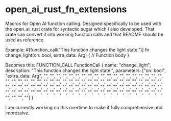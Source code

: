 # open_ai_rust_fn_extensions
Macros for Open AI function calling. Designed specifically to be used with the open_ai_rust crate for syntactic sugar which I also developed.
That crate can convert it into working function calls and that README should be used as reference.

Example:
#[function_call("This function changes the light state.")]
fn change_light(on: bool, extra_data: Arg) {
    // Function body
}

Becomes this:
FUNCTION_CALL FunctionCall { name: "change_light", description: "This function changes the light state.", parameters: ["on: bool", "extra_data: Arg", "", "", "", "", "", "", "", "", "", "", "", "", "", "", "", "", "", "", "", "", "", "", "", "", "", "", "", "", "", "", "", "", "", "", "", "", "", "", "", "", "", "", "", "", "", "", "", "", "", "", "", "", "", "", "", "", "", "", "", "", "", "", "", "", "", "", "", "", "", "", "", "", "", "", "", "", "", "", "", "", "", "", "", "", "", "", "", "", "", "", "", "", "", "", "", "", "", ""] }

I am currently working on this overtime to make it fully comprehensive and impressive.